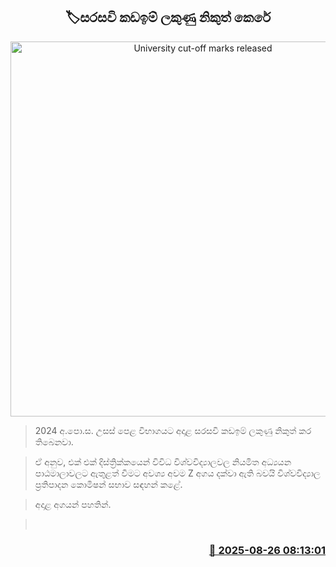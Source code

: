 <p align='center'><b><h2 align='center' title='University cut-off marks released'>🏷සරසවි කඩඉම් ලකුණු නිකුත් කෙරේ</h2></b></p>
<p align='center'><img src='https://helakuru.sgp1.cdn.digitaloceanspaces.com/esana/images/lib/univercity-archived.jpg' width='600' alt='University cut-off marks released'></p>

> 2024 අ.පො.ස. උසස් පෙළ විභාගයට අදාළ සරසවි කඩඉම් ලකුණු නිකුත් කර තිබෙනවා.

> ඒ අනුව, එක් එක් දිස්ත්‍රික්කයෙන් විවිධ විශ්වවිද්‍යාලවල නියමිත අධ්‍යයන පාඨමාලාවලට ඇතුළත් වීමට අවශ්‍ය අවම Z අගය දක්වා ඇති බවයි විශ්වවිද්‍යාල ප්‍රතිපාදන කොමිෂන් සභාව සඳහන් කළේ.

> අදාළ අගයන් පහතින්.

>  



<h3 align='right'><a href='https://www.helakuru.lk/esana/p/113049/'>📅 2025-08-26 08:13:01</a></h3>

